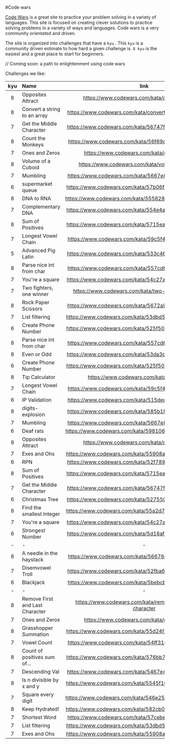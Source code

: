 #Code wars

[Code Wars](https://codewars.com) is a great site to practice your problem solving in a variety of languages. This site is focused on creating clever solutions to practice solving problems in a variety of ways and languages. Code wars is a very community orientated and driven.

The site is organized into challenges that have a `kyu` . This `kyu` is a community driven estimate to how hard a given challenge is. `8 kyu` is the easiest and a great place to start for beginners.

// Coming soon: a path to enlightenment using code wars

Challenges we like:

| kyu | Name                            |                             link                              |  language  |
| :-: | :------------------------------ | :-----------------------------------------------------------: | :--------: |
|  8  | Opposites Attract               |        https://www.codewars.com/kata/opposites-attract        | javascript |
|  8  | Convert a string to an array    |  https://www.codewars.com/kata/convert-a-string-to-an-array   | javascript |
|  7  | Get the Middle Character        |    https://www.codewars.com/kata/56747fd5cb988479af000028     | javascript |
|  8  | Count the Monkeys               |    https://www.codewars.com/kata/56f69d9f9400f508fb000ba7     | javascript |
|  7  | Ones and Zeros                  |         https://www.codewars.com/kata/ones-and-zeros          | javascript |
|  8  | Volume of a Cuboid              |       https://www.codewars.com/kata/volume-of-a-cuboid        | javascript |
|  7  | Mumbling                        |    https://www.codewars.com/kata/5667e8f4e3f572a8f2000039     | javascript |
|  6  | supermarket queue               |    https://www.codewars.com/kata/57b06f90e298a7b53d000a86     | javascript |
|  8  | DNA to RNA                      |    https://www.codewars.com/kata/5556282156230d0e5e000089     | javascript |
|  7  | Complementary DNA               |    https://www.codewars.com/kata/554e4a2f232cdd87d9000038     | javascript |
|  8  | Sum of Positives                |    https://www.codewars.com/kata/5715eaedb436cf5606000381     | javascript |
|  7  | Longest Vowel Chain             |    https://www.codewars.com/kata/59c5f4e9d751df43cf000035     | javascript |
|  5  | Advanced Pig Latin              |    https://www.codewars.com/kata/533c46b140aafec05b000d31     | javascript |
|  8  | Parse nice int from char        |    https://www.codewars.com/kata/557cd6882bfa3c8a9f0000c1     | javascript |
|  7  | You're a square                 |    https://www.codewars.com/kata/54c27a33fb7da0db0100040e     | javascript |
|  7  | Two fighters, one winner        |     https://www.codewars.com/kata/two-fighters-one-winner     | javascript |
|  8  | Rock Paper Scissors             |    https://www.codewars.com/kata/5672a98bdbdd995fad00000f     | javascript |
|  7  | List filtering                  |    https://www.codewars.com/kata/53dbd5315a3c69eed20002dd     | javascript |
|  6  | Create Phone Number             |    https://www.codewars.com/kata/525f50e3b73515a6db000b83     | javascript |
|  8  | Parse nice int from char        |    https://www.codewars.com/kata/557cd6882bfa3c8a9f0000c1     |     C#     |
|  8  | Even or Odd                     |    https://www.codewars.com/kata/53da3dbb4a5168369a0000fe     |     C#     |
|  6  | Create Phone Number             |    https://www.codewars.com/kata/525f50e3b73515a6db000b83     |     C#     |
|  8  | Tip Calculator                  |         https://www.codewars.com/kata/tip-calculator          |     C#     |
|  7  | Longest Vowel Chain             |    https://www.codewars.com/kata/59c5f4e9d751df43cf000035     |     C#     |
|  6  | IP Validation                   |    https://www.codewars.com/kata/515decfd9dcfc23bb6000006     |     C#     |
|  8  | digits-explosion                |    https://www.codewars.com/kata/585b1fafe08bae9988000314     |     C#     |
|  7  | Mumbling                        |    https://www.codewars.com/kata/5667e8f4e3f572a8f2000039     | javascript |
|  6  | Deaf rats                       |    https://www.codewars.com/kata/598106cb34e205e074000031     |     C#     |
|  8  | Opposites Attract               |        https://www.codewars.com/kata/opposites-attract        |     C#     |
|  7  | Exes and Ohs                    |    https://www.codewars.com/kata/55908aad6620c066bc00002a     |     C#     |
|  6  | RPN                             |    https://www.codewars.com/kata/52f78966747862fc9a0009ae     |     C#     |
|  8  | Sum of Positives                |    https://www.codewars.com/kata/5715eaedb436cf5606000381     |     C#     |
|  7  | Get the Middle Character        |    https://www.codewars.com/kata/56747fd5cb988479af000028     |     C#     |
|  6  | Christmas Tree                  |    https://www.codewars.com/kata/52755006cc238fcae70000ed     |     C#     |
|  8  | Find the smallest Integer       |    https://www.codewars.com/kata/55a2d7ebe362935a210000b2     | javascript |
|  7  | You're a square                 |    https://www.codewars.com/kata/54c27a33fb7da0db0100040e     |     C#     |
|  6  | Strongest Number                |    https://www.codewars.com/kata/5d16af632cf48200254a6244     |     C#     |
|  -  | -                               |                               -                               |     -      |
|  8  | A needle in the haystack        |    https://www.codewars.com/kata/56676e8fabd2d1ff3000000c     | javascript |
|  7  | Disemvowel Troll                |    https://www.codewars.com/kata/52fba66badcd10859f00097e     | javascript |
|  6  | Blackjack                       |    https://www.codewars.com/kata/5bebcbf2832c3acc870000f6     |     C#     |
|  -  | -                               |                               -                               |     -      |
|  8  | Remove First and Last Character | https://www.codewars.com/kata/remove-first-and-last-character | javascript |
|  7  | Ones and Zeros                  |         https://www.codewars.com/kata/ones-and-zeros          |     C#     |
|  8  | Grasshopper Summation           |    https://www.codewars.com/kata/55d24f55d7dd296eb9000030     | javascript |
|  7  | Vowel Count                     |    https://www.codewars.com/kata/54ff3102c1bad923760001f3     | javascript |
|  8  | Count of positives sum of...    |    https://www.codewars.com/kata/576bb71bbbcf0951d5000044     | javascript |
|  7  | Descending Val                  |    https://www.codewars.com/kata/5467e4d82edf8bbf40000155     | javascript |
|  8  | Is n divisible by x and y       |    https://www.codewars.com/kata/5545f109004975ea66000086     | javascript |
|  7  | Square every digit              |    https://www.codewars.com/kata/546e2562b03326a88e000020     | javascript |
|  8  | Keep Hydrated!                  |    https://www.codewars.com/kata/582cb0224e56e068d800003c     |     C#     |
|  7  | Shortest Word                   |    https://www.codewars.com/kata/57cebe1dc6fdc20c57000ac9     |     C#     |
|  7  | List filtering                  |    https://www.codewars.com/kata/53dbd5315a3c69eed20002dd     |     C#     |
|  7  | Exes and Ohs                    |    https://www.codewars.com/kata/55908aad6620c066bc00002a     | javascript |
